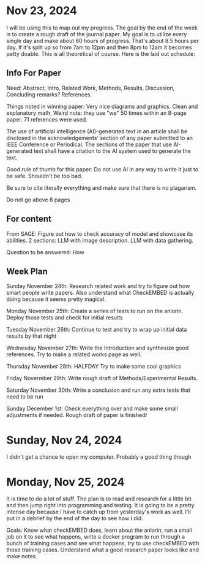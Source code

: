 # Nov 23, 2024

I will be using this to map out my progress. The goal by the end of the week is to create a rough draft of the journal paper. My goal is to utilize every single day and make about 60 hours of progress. That's about 8.5 hours per day. If it's split up so from 7am to 12pm and then 8pm to 12am it becomes petty doable. This is all theoretical of course. Here is the laid out schedule:


## Info For Paper
Need: Abstract, Intro, Related Work, Methods, Results, Discussion, Concluding remarks? References. 

Things noted in winning paper: Very nice diagrams and graphics. Clean and explanatory math, Weird note: they use "we" 50 times within an 8-page paper. 71 references were used. 

The use of artificial intelligence (AI)–generated text in an article shall be disclosed in the acknowledgements' section of any paper submitted to an IEEE Conference or Periodical. The sections of the paper that use AI-generated text shall have a citation to the AI system used to generate the text.

Good rule of thumb for this paper: Do not use AI in any way to write it just to be safe. Shouldn't be too bad.

Be sure to cite literally everything and make sure that there is no plagarism.
 
Do not go above 8 pages


## For content
From SAGE: Figure out how to check accuracy of model and showcase its abilities. 2 sections: LLM with image description. LLM with data gathering. 

Question to be answered: How

## Week Plan 
Sunday November 24th: Research related work and try to figure out how smart people write papers. Also understand what CheckEMBED is actually doing because it seems pretty magical.

Monday November 25th: Create a series of tests to run on the anlorin. Deploy those tests and check for initial results

Tuesday November 26th: Continue to test and try to wrap up initial data results by that night

Wednesday November 27th: Write the Introduction and synthesize good references. Try to make a related works page as well. 

Thursday November 28th: HALFDAY Try to make some cool graphics

Friday Novermber 29th: Write rough draft of Methods/Experimental Results. 

Saturday November 30th: Write a conclusion and run any extra tests that need to be run

Sunday December 1st: Check everything over and make some small adjustments if needed. Rough draft of paper is finished! 

# Sunday, Nov 24, 2024

I didn't get a chance to open my computer. Probably a good thing though

# Monday, Nov 25, 2024

It is time to do a lot of stuff. The plan is to read and research for a little bit and then jump right into programming and testing. It is going to be a pretty intense day because I have to catch up from yesterday's work as well. I'll put in a debrief by the end of the day to see how I did. 

Goals: Know what checkEMBED does, learn about the anlorin, run a small job on it to see what happens, write a docker program to run through a bunch of training cases and see what happens, try to use checkEMBED with those training cases. Understand what a good research paper looks like and make notes